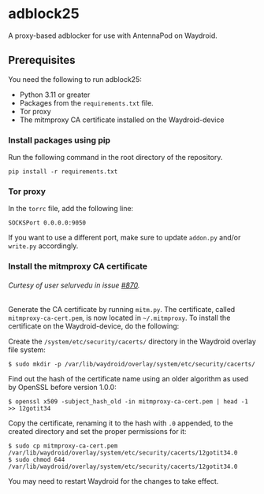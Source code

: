 # adblock25
A proxy-based adblocker for use with AntennaPod on Waydroid.

## Prerequisites 
You need the following to run adblock25:
 * Python 3.11 or greater
 * Packages from the `requirements.txt` file.
 * Tor proxy
 * The mitmproxy CA certificate installed on the Waydroid-device

### Install packages using pip
Run the following command in the root directory of the repository.
```
pip install -r requirements.txt
```

### Tor proxy
In the `torrc` file, add the following line:
```
SOCKSPort 0.0.0.0:9050
```
If you want to use a different port, make sure to update `addon.py` and/or `write.py` accordingly.

### Install the mitmproxy CA certificate
###### Curtesy of user selurvedu in issue [#870](https://github.com/waydroid/waydroid/issues/870).
Generate the CA certificate by running `mitm.py`. The certificate, called `mitmproxy-ca-cert.pem`, is now located in `~/.mitmproxy`. 
To install the certificate on the Waydroid-device, do the following:

Create the `/system/etc/security/cacerts/` directory in the Waydroid overlay file system:
```
$ sudo mkdir -p /var/lib/waydroid/overlay/system/etc/security/cacerts/
```

Find out the hash of the certificate name using an older algorithm as used by OpenSSL before version 1.0.0:
```
$ openssl x509 -subject_hash_old -in mitmproxy-ca-cert.pem | head -1
>> 12gotit34
```

Copy the certificate, renaming it to the hash with `.0` appended, to the created directory and set the proper permissions for it:
```
$ sudo cp mitmproxy-ca-cert.pem /var/lib/waydroid/overlay/system/etc/security/cacerts/12gotit34.0
$ sudo chmod 644 /var/lib/waydroid/overlay/system/etc/security/cacerts/12gotit34.0
```

You may need to restart Waydroid for the changes to take effect. 



